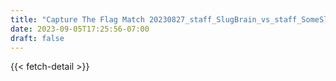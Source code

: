 ```yaml
---
title: "Capture The Flag Match 20230827_staff_SlugBrain_vs_staff_SomeSlug"
date: 2023-09-05T17:25:56-07:00
draft: false
---
```


{{< fetch-detail >}}